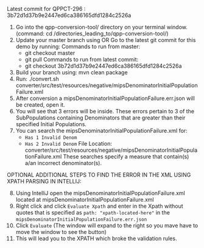 Latest commit for QPPCT-296 : 3b72d1d37b9e2447ed6ca386165dfd1284c2526a

1) Go into the qpp-conversion-tool/ directory on your terminal window. (command: cd /directories_leading_to/qpp-conversion-tool/)
2) Update your master branch using OR Go to the latest git commit for this demo by running:
   Commands to run from master:
   - git checkout master
   - git pull
   Commands to run from latest commit:
   - git checkout 3b72d1d37b9e2447ed6ca386165dfd1284c2526a
3) Build your branch using: mvn clean package
4) Run: ./convert.sh converter/src/test/resources/negative/mipsDenominatorInitialPopulationFailure.xml
5) After conversion a mipsDenominatorInitialPopulationFailure.err.json will be created, open it.
6) You will see that 3 errors will be inside. These errors pertain to 3 of the SubPopulations containing
Denominators that are greater than their specified Initial Populations.
7) You can search the mipsDenominatorInitialPopulationFailure.xml for:
   - `Has 1 Invalid Denom`   
   - `Has 2 Invalid Denom`
   File Location: converter/src/test/resources/negative/mipsDenominatorInitialPopulationFailure.xml
   These searches specify a measure that contain(s) a/an incorrect denominator(s).

OPTIONAL ADDITIONAL STEPS TO FIND THE ERROR IN THE XML USING XPATH PARSING IN INTELLIJ:

8) Using IntelliJ open the mipsDenominatorInitialPopulationFailure.xml located at mipsDenominatorInitialPopulationFailure.xml
9) Right click and click `Evaluate Xpath` and enter in the Xpath without quotes that is specified as `path: "xpath-located-here"` in the `mipsDenominatorInitialPopulationFailure.err.json`
10) Click `Evaluate` (The window will expand to the right so you mave have to move the window to see the button)
11) This will lead you to the XPATH which broke the validation rules.
